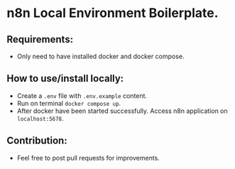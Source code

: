 # n8n Local Environment Boilerplate.

## Requirements:
 - Only need to have installed docker and docker compose.

## How to use/install locally:
 - Create a `.env` file with `.env.example` content.
 - Run on terminal `docker compose up`.
 - After docker have been started successfully. Access n8n application on `localhost:5678`.

## Contribution:
 - Feel free to post pull requests for improvements.
